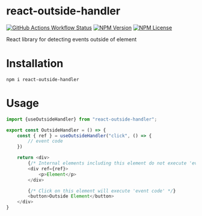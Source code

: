 # react-outside-handler

[![GitHub Actions Workflow Status](https://img.shields.io/github/actions/workflow/status/mid2ly/react-outside-handler/node.js.release.yml)](https://github.com/mid2ly/react-outside-handler/actions/workflows/node.js.release.yml)
[![NPM Version](https://img.shields.io/npm/v/react-outside-handler)](https://www.npmjs.com/package/react-outside-handler)
[![NPM License](https://img.shields.io/npm/l/react-outside-handler)](https://github.com/mid2ly/react-outside-handler/blob/main/LICENSE)

React library for detecting events outside of element

# Installation

```
npm i react-outside-handler
```

# Usage

```typescript jsx
import {useOutsideHandler} from "react-outside-handler";

export const OutsideHandler = () => {
    const { ref } = useOutsideHandler("click", () => {
        // event code
    })

    return <div>
        {/* Internal elements including this element do not execute 'event code' when click */}
        <div ref={ref}>
            <p>Element</p>
        </div>

        {/* Click on this element will execute 'event code' */}
        <button>Outside Element</button>
    </div>
}
```
